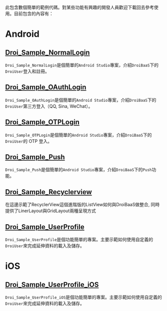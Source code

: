 此包含數個簡單的範例代碼。對某些功能有興趣的開發人員歡迎下載回去參考使用。目前包含的內容有：

# Android
## [Droi_Sample_NormalLogin](./Android/Droi_Sample_NormalLogin/README.md)
`Droi_Sample_NormalLogin`是個簡單的`Android Studio`專案，介紹`DroiBaaS`下的`DroiUser`登入和註冊。

## [Droi_Sample_OAuthLogin](./Android/Droi_Sample_OAuthLogin/README.md)
`Droi_Sample_OAuthLogin`是個簡單的`Android Studio`專案，介紹`DroiBaaS`下的`DroiUser`第三方登入（QQ, Sina, WeChat）。

## [Droi_Sample_OTPLogin](./Android/Droi_Sample_OTPLogin/README.md)
`Droi_Sample_OTPLogin`是個簡單的`Android Studio`專案，介紹`DroiBaaS`下的`DroiUser`的 OTP 登入。


## [Droi_Sample_Push](./Android/Droi_Sample_Push/README.md)
`Droi_Sample_Push`是個簡單的`Android Studio`專案，介紹`DroiBaaS`下的`Push`功能。


## [Droi_Sample_Recyclerview](./Android/Droi_Sample_Recyclerview/README.md)
在這邊示範了RecyclerView這個進階版的ListView如何與DroiBaaS做整合, 同時提供了LinerLayout與GridLayout兩種呈現方式

## [Droi_Sample_UserProfile](./Android/Droi_Sample_UserProfile/README.md)
`Droi_Sample_UserProfile`是個功能簡單的專案。主要示範如何使用自定義的`DroiUser`來完成延伸資料的載入及儲存。

# iOS
## [Droi_Sample_UserProfile_iOS](./iOS/Droi_Sample_UserProfile_iOS/README.md)
`Droi_Sample_UserProfile_iOS`是個功能簡單的專案。主要示範如何使用自定義的`DroiUser`來完成延伸資料的載入及儲存。
